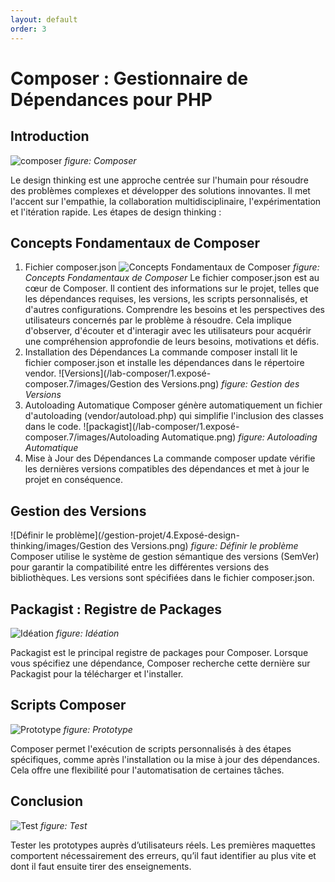 ```yaml
---
layout: default
order: 3
---
```

# Composer : Gestionnaire de Dépendances pour PHP
## Introduction
![composer](/lab-composer/1.introduction/images/composer.png)
*figure: Composer*

Le design thinking est une approche centrée sur l'humain pour résoudre des problèmes complexes et développer des solutions innovantes. Il met l'accent sur l'empathie, la collaboration multidisciplinaire, l'expérimentation et l'itération rapide.
Les étapes de design thinking : 


## Concepts Fondamentaux de Composer
1. Fichier composer.json
![Concepts Fondamentaux de Composer](/lab-composer/1.exposé-composer.7/images/consept.png)
*figure: Concepts Fondamentaux de Composer*
Le fichier composer.json est au cœur de Composer. Il contient des informations sur le projet, telles que les dépendances requises, les versions, les scripts personnalisés, et d'autres configurations.
Comprendre les besoins et les perspectives des utilisateurs concernés par le problème à résoudre. Cela implique d'observer, d'écouter et d'interagir avec les utilisateurs pour acquérir une compréhension approfondie de leurs besoins, motivations et défis.
2. Installation des Dépendances
 La commande composer install lit le fichier composer.json et installe les dépendances dans le répertoire vendor.
![Versions](/lab-composer/1.exposé-composer.7/images/Gestion des Versions.png)
*figure: Gestion des Versions*
3. Autoloading Automatique
Composer génère automatiquement un fichier d'autoloading (vendor/autoload.php) qui simplifie l'inclusion des classes dans le code.
![packagist](/lab-composer/1.exposé-composer.7/images/Autoloading Automatique.png)
*figure: Autoloading Automatique*
4. Mise à Jour des Dépendances
La commande composer update vérifie les dernières versions compatibles des dépendances et met à jour le projet en conséquence.
## Gestion des Versions
![Définir le problème](/gestion-projet/4.Exposé-design-thinking/images/Gestion des Versions.png)
*figure: Définir le problème*
Composer utilise le système de gestion sémantique des versions (SemVer) pour garantir la compatibilité entre les différentes versions des bibliothèques. Les versions sont spécifiées dans le fichier composer.json.


## Packagist : Registre de Packages

![Idéation](/gestion-projet/4.Exposé-design-thinking/images/Idéation.png)
*figure: Idéation*

Packagist est le principal registre de packages pour Composer. Lorsque vous spécifiez une dépendance, Composer recherche cette dernière sur Packagist pour la télécharger et l'installer.


##  Scripts Composer
![Prototype](/gestion-projet/4.Exposé-design-thinking/images/Prototype.png)
*figure: Prototype*

Composer permet l'exécution de scripts personnalisés à des étapes spécifiques, comme après l'installation ou la mise à jour des dépendances. Cela offre une flexibilité pour l'automatisation de certaines tâches.


## Conclusion
![Test](/gestion-projet/4.Exposé-design-thinking/images/Test.png)
*figure: Test*

Tester les prototypes auprès d’utilisateurs réels. Les premières maquettes comportent nécessairement des erreurs, qu’il faut identifier au plus vite et dont il faut ensuite tirer des enseignements.

